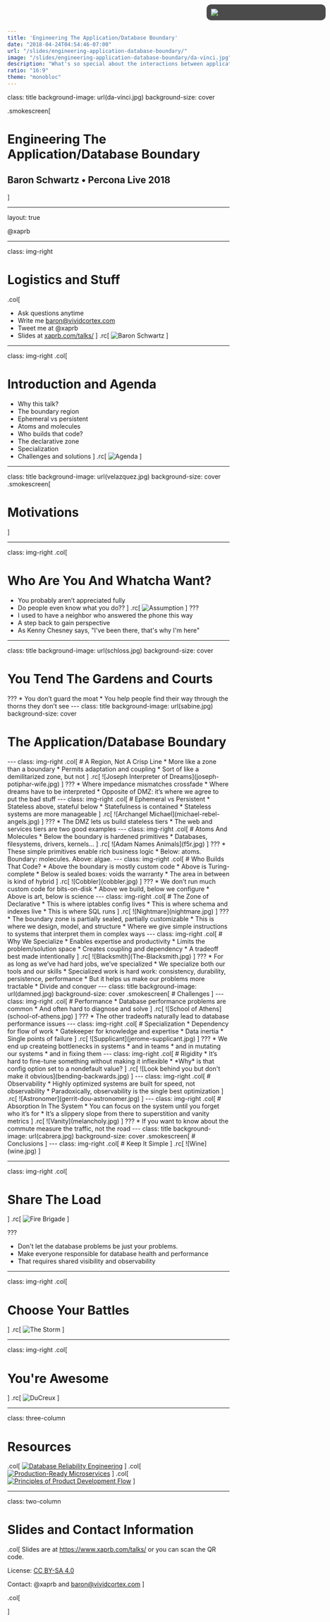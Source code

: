 ```yaml
---
title: 'Engineering The Application/Database Boundary'
date: "2018-04-24T04:54:46-07:00"
url: "/slides/engineering-application-database-boundary/"
image: "/slides/engineering-application-database-boundary/da-vinci.jpg"
description: "What's so special about the interactions between applications and databases?"
ratio: "16:9"
theme: "monobloc"
---
```

class: title
background-image: url(da-vinci.jpg)
background-size: cover

.smokescreen[
# Engineering The Application/Database Boundary 
## Baron Schwartz &bullet; Percona Live 2018
]

<div style="position: absolute; right: 10px; top: 10px; width: 250px;
background-color: rgba(0,0,0,.7); padding: 10px; border-radius: 10px">
<img src=vividcortex-horizontal-white-rgb.svg>
</div>

---
layout: true
<div class="remark-slide-number" style="left: 20px; right: unset">@xaprb</div>

---
class: img-right
# Logistics and Stuff
.col[
- Ask questions anytime
- Write me baron@vividcortex.com
- Tweet me at @xaprb
- Slides at [xaprb.com/talks/](https://www.xaprb.com/talks/)
]
.rc[
![Baron Schwartz](headshot.jpg)
]

---
class: img-right
.col[
# Introduction and Agenda
* Why this talk?
* The boundary region
* Ephemeral vs persistent
* Atoms and molecules
* Who builds that code?
* The declarative zone
* Specialization
* Challenges and solutions
]
.rc[
![Agenda](agenda.jpg)
]

---
class: title
background-image: url(velazquez.jpg)
background-size: cover
.smokescreen[
# Motivations
]

---
class: img-right
.col[
# Who Are You And Whatcha Want?
* You probably aren’t appreciated fully
* Do people even know what you do??
]
.rc[
![Assumption](assumption.jpg)
]
???
* I used to have a neighbor who answered the phone this way
* A step back to gain perspective
* As Kenny Chesney says, "I've been there, that's why I'm here"

---
class: title
background-image: url(schloss.jpg)
background-size: cover
<div class="smokescreen" style="top:20px">
<h1>You Tend The Gardens and Courts</h1>
</div>
???
* You don’t guard the moat
* You help people find their way through the thorns they don’t see
---
class: title
background-image: url(sabine.jpg)
background-size: cover
<div class="smokescreen" style="top:67%">
<h1>The Application/Database Boundary</h1>
</div>
---
class: img-right
.col[
# A Region, Not A Crisp Line
* More like a zone than a boundary
* Permits adaptation and coupling
* Sort of like a demilitarized zone, but not
]
.rc[
![Joseph Interpreter of Dreams](joseph-potiphar-wife.jpg)
]
???
* Where impedance mismatches crossfade
* Where dreams have to be interpreted
* Opposite of DMZ: it’s where we agree to put the bad stuff
---
class: img-right
.col[
# Ephemeral vs Persistent
* Stateless above, stateful below
* Statefulness is contained
* Stateless systems are more manageable
]
.rc[
![Archangel Michael](michael-rebel-angels.jpg)
]
???
* The DMZ lets us build stateless tiers
* The web and services tiers are two good examples
---
class: img-right
.col[
# Atoms And Molecules
* Below the boundary is hardened primitives
* Databases, filesystems, drivers, kernels...
]
.rc[
![Adam Names Animals](f5r.jpg)
]
???
* These simple primitives enable rich business logic
* Below: atoms. Boundary: molecules. Above: algae.
---
class: img-right
.col[
# Who Builds That Code?
* Above the boundary is mostly custom code
* Above is Turing-complete
* Below is sealed boxes: voids the warranty
* The area in between is kind of hybrid
]
.rc[
![Cobbler](cobbler.jpg)
]
???
* We don’t run much custom code for bits-on-disk
* Above we build, below we configure
* Above is art, below is science
---
class: img-right
.col[
# The Zone of Declarative
* This is where iptables config lives
* This is where schema and indexes live
* This is where SQL runs
]
.rc[
![Nightmare](nightmare.jpg)
]
???
* The boundary zone is partially sealed, partially customizable
* This is where we design, model, and structure
* Where we give simple instructions to systems that interpret them in complex ways
---
class: img-right
.col[
# Why We Specialize
* Enables expertise and productivity
* Limits the problem/solution space
* Creates coupling and dependency
* A tradeoff best made intentionally
]
.rc[
![Blacksmith](The-Blacksmith.jpg)
]
???
* For as long as we’ve had hard jobs, we’ve specialized
* We specialize both our tools and our skills
* Specialized work is hard work: consistency, durability, persistence, performance
* But it helps us make our problems more tractable
* Divide and conquer
---
class: title
background-image: url(damned.jpg)
background-size: cover
.smokescreen[
# Challenges
]
---
class: img-right
.col[
# Performance
* Database performance problems are common
* And often hard to diagnose and solve
]
.rc[
![School of Athens](school-of-athens.jpg)
]
???
* The other tradeoffs naturally lead to database performance issues
---
class: img-right
.col[
# Specialization
* Dependency for flow of work
* Gatekeeper for knowledge and expertise
* Data inertia
* Single points of failure
]
.rc[
![Supplicant](jerome-supplicant.jpg)
]
???
* We end up createing bottlenecks in systems
* and in teams
* and in mutating our systems
* and in fixing them
---
class: img-right
.col[
# Rigidity
* It’s hard to fine-tune something without making it inflexible
* *Why* is that config option set to a nondefault value?
]
.rc[
![Look behind you but don't make it obvious](bending-backwards.jpg)
]
---
class: img-right
.col[
# Observability
* Highly optimized systems are built for speed, not observability
* Paradoxically, observability is the single best optimization
]
.rc[
![Astronomer](gerrit-dou-astronomer.jpg)
]
---
class: img-right
.col[
# Absorption In The System
* You can focus on the system until you forget who it’s for
* It’s a slippery slope from there to superstition and vanity metrics
]
.rc[
![Vanity](melancholy.jpg)
]
???
* If you want to know about the commute measure the traffic, not the road
---
class: title
background-image: url(cabrera.jpg)
background-size: cover
.smokescreen[
# Conclusions
]
---
class: img-right
.col[
# Keep It Simple
]
.rc[
![Wine](wine.jpg)
]

---
class: img-right
.col[
# Share The Load
]
.rc[
![Fire Brigade](fire-brigade.jpg)
]

???
- Don't let the database problems be just your problems.
- Make everyone responsible for database health and performance
- That requires shared visibility and observability

---
class: img-right
.col[
# Choose Your Battles
]
.rc[
![The Storm](1880_Pierre_Auguste_Cot_-_The_Storm.jpg)
]

---
class: img-right
.col[
# You're Awesome
]
.rc[
![DuCreux](ducreux1.jpg)
]

---
class: three-column
# Resources

.col[
[![Database Reliability Engineering](smartmockups_jgdsglb7.jpg)](https://www.amazon.com/Database-Reliability-Engineering-Designing-Operating/dp/1491925949?tag=xaprb-20)
]
.col[
[![Production-Ready Microservices](smartmockups_jgdsp7xk.jpg)](https://www.amazon.com/Production-Ready-Microservices/dp/1491965975?tag=xaprb-20)
]
.col[
[![Principles of Product Development Flow](smartmockups_jgdsudi9.jpg)](https://www.amazon.com/Principles-Product-Development-Flow/dp/B00K7OWG7O?tag=xaprb-20)
]

---
class: two-column
# Slides and Contact Information

.col[
Slides are at https://www.xaprb.com/talks/ or you can scan the QR code.

License: [CC BY-SA 4.0](https://creativecommons.org/licenses/by-sa/4.0/)

Contact: @xaprb and baron@vividcortex.com
]

.col[
<div id="qrcode"></div>
]
